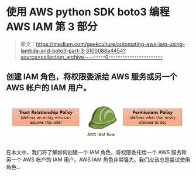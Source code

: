 # 使用 AWS python SDK boto3 编程 AWS IAM 第 3 部分

> 原文：<https://medium.com/geekculture/automating-aws-iam-using-lambda-and-boto3-part-3-3100088a4454?source=collection_archive---------0----------------------->

## 创建 IAM 角色，将权限委派给 AWS 服务或另一个 AWS 帐户的 IAM 用户。

![](img/57abb72d56ed1dc38b9a1074d16ff89d.png)

在本文中，我们将了解如何创建一个 IAM 角色，将权限委托给一个 AWS 服务和另一个 AWS 帐户的 IAM 用户。AWS IAM 角色非常强大。我们应该总是尝试使用角色…